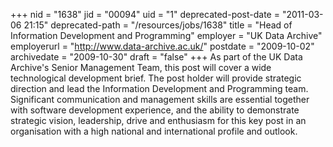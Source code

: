 +++
nid = "1638"
jid = "00094"
uid = "1"
deprecated-post-date = "2011-03-06 21:15"
deprecated-path = "/resources/jobs/1638"
title = "Head of Information Development and Programming"
employer = "UK Data Archive"
employerurl = "http://www.data-archive.ac.uk/"
postdate = "2009-10-02"
archivedate = "2009-10-30"
draft = "false"
+++
As part of the UK Data Archive's Senior Management Team, this post will
cover a wide technological development brief. The post holder will
provide strategic direction and lead the Information Development and
Programming team. Significant communication and management skills are
essential together with software development experience, and the ability
to demonstrate strategic vision, leadership, drive and enthusiasm for
this key post in an organisation with a high national and international
profile and outlook.
  

